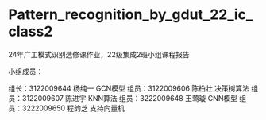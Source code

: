 # Pattern_recognition_by_gdut_22_ic_class2 
24年广工模式识别选修课作业，22级集成2班小组课程报告 

小组成员： 

组长：3122009644 杨纯一  GCN模型
组员：3122009606 陈柏壮  决策树算法
组员：3122009607 陈进宇  KNN算法
组员：3222009648 王莺璇  CNN模型
组员：3222009650 程韵芝  支持向量机
